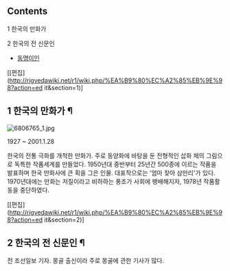 ## Contents

    

1 한국의 만화가

2 한국의 전 신문인

  * [동명이인](%EB%8F%99%EB%AA%85%EC%9D%B4%EC%9D%B8.md)  
  

[[편집](http://rigvedawiki.net/r1/wiki.php/%EA%B9%80%EC%A2%85%EB%9E%98?action=ed
it&section=1)]

## 1 한국의 만화가 ¶

![6806765_1.jpg](http://z.enha.kr/http://rigvedawiki.net/r1/pds/6806765_1.jpg)

  
1927 ~ 2001.1.28

  

한국의 전통 극화를 개척한 만화가. 주로 동양화에 바탕을 둔 전형적인 삽화 체의 그림으로 독특한 작품세계를 만들었다. 1950년대 중반부터
25년간 500종에 이르는 작품을 발표하며 한국 만화사에 큰 획을 그은 인물. 대표작으로는 '엄마 찾아 삼만리'가 있다. 1970년대에는
만화는 저질이라고 비하하는 풍조가 사회에 팽배해지자, 1978년 작품활동을 중단하였다.

  

[[편집](http://rigvedawiki.net/r1/wiki.php/%EA%B9%80%EC%A2%85%EB%9E%98?action=ed
it&section=2)]

## 2 한국의 전 신문인 ¶

전 조선일보 기자. 몽골 출신이라 주로 몽골에 관한 기사가 많다.

